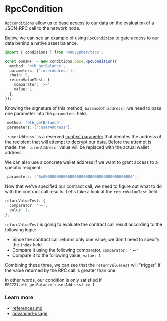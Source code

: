 # RpcCondition

`RpcConditions` allow us to base access to our data on the evaluation of a JSON-RPC call to the network node.

Below, we can see an example of using  `RpcCondition` to gate access to our data behind a native asset balance.&#x20;

```typescript
import { conditions } from '@nucypher/taco';

const ownsNFT = new conditions.base.RpcCondition({
  method: 'eth_getBalance',
  parameters: [':userAddress'],
  chain: 5,
  returnValueTest: {
    comparator: '>=',
    value: 1,
  },
});

```

Knowing the signature of this method, `balanceOf(address),`we need to pass one parameter into the `parameters` field.

```typescript
 method: 'eth_getBalance',
 parameters: [':userAddress'],
```

`':userAddress'` is a reserved [context parameter](https://app.gitbook.com/o/R2meumXNNad4y1B10iL7/s/WosjlL4zUGUMlcMfuSAp/\~/changes/274/app-development/threshold-access-control-tac/conditions/context-and-context-parameters) that denotes the address of the recipient that will attempt to decrypt our data. Before the attempt is made, the `':userAddress'` value will be replaced with the actual wallet address.

We can also use a concrete wallet address if we want to grant access to a specific recipient:

```typescript
 parameters: ['0x0000000000000000000000000000000000000000'],
```

Now that we've specified our contract call, we need to figure out what to do with the contract call results. Let's take a look at the `returnValueTest` field:

```typescript
returnValueTest: {
  comparator: '>=',
  value: 1,
},
```

`returnValueTest` is going to evaluate the contract call result according to the following logic:

* Since the contract call returns only one value, we don't need to specify the `index` field
* Compare it using the following comparator, `comparator: '>='`
* Compare it to the following value, `value: 1`

Combining these three, we can see that the `returnValueTest` will "trigger" if the value returned by the RPC call is greater than one.

In other words, our condition is only satisfied if `ERC721.eth_getBalance(:userAddress) >= 1`

### Learn more&#x20;

* [references.md](../references.md "mention")
* [advanced-usage](../advanced-usage/ "mention")

